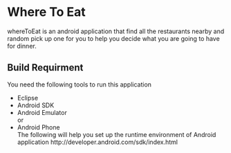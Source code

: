 <h1>Where To Eat</h1>
whereToEat is an android application that find all the restaurants nearby and random pick up one for you to help you decide what you are going to have for dinner.
<br/>
<h2>Build Requirment</h2>
You need the following tools to run this application
<ul>
<li>Eclipse</li>
<li>Android SDK</li>
<li>Android Emulator</li>
or
<li>Android Phone</li>
The following will help you set up the runtime environment of Android application <a>http://developer.android.com/sdk/index.html</a>
